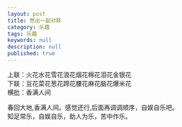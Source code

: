 ```yaml
---
layout: post
title: 憋出一副对联
category: 乐趣
tags: 乐趣
keywords: null
description: null
published: true
---
```


上联：火花水花雪花浪花烟花棉花泪花金银花  
下联：豆花菜花葱花蹄花腰花麻花脑花爆米花  
横批：香满人间  


春回大地,香满人间。感觉还行,后面再调调顺序，自娱自乐吧。  
知足常乐，自娱自乐，助人为乐，苦中作乐。





